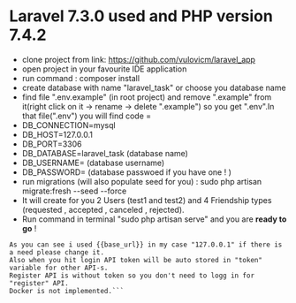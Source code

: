 # Laravel 7.3.0 used and PHP version 7.4.2

- clone project from link: https://github.com/vulovicm/laravel_app
- open project in your favourite IDE application
- run command : composer install 
- create database with name "laravel_task" or choose you database name
- find file  ".env.example" (in root project) and remove ".example" from it(right click on it -> rename -> delete ".example") so you get ".env".In that file(".env") you will find code = 
- DB_CONNECTION=mysql
- DB_HOST=127.0.0.1
- DB_PORT=3306 
- DB_DATABASE=laravel_task (database name)
- DB_USERNAME= (database username)
- DB_PASSWORD= (database passwoed if you have one ! )
- run migrations (will also populate seed for you) : 
sudo php artisan migrate:fresh --seed --force
- It will create for you 2 Users (test1 and test2) and 4 Friendship types (requested , accepted , canceled , rejected).
- Run command in terminal "sudo php artisan serve"
and you are **ready to go** !
``` In app root folder you will find exported postman collection "FriendRequestApi.postman_collection.json".Import collection in your postman app.You'll find two folders "Auth" and "Friendship".Auth folder is for autentification and Friendship folder is for the requests about sending/accepting/canceling/rejecting frienship request.
As you can see i used {{base_url}} in my case "127.0.0.1" if there is a need please change it.
Also when you hit login API token will be auto stored in "token" variable for other API-s.
Register API is without token so you don't need to logg in for "register" API.
Docker is not implemented.```
